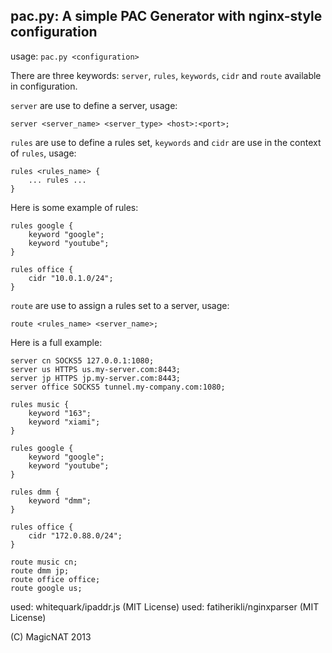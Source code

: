pac.py: A simple PAC Generator with nginx-style configuration
---

usage: `pac.py <configuration>`

There are three keywords: `server`, `rules`, `keywords`, `cidr` and `route` available in configuration.

`server` are use to define a server, usage:

	server <server_name> <server_type> <host>:<port>;
	
`rules` are use to define a rules set, `keywords` and `cidr` are use in the context of `rules`, usage:

	rules <rules_name> {
		... rules ...
	}

Here is some example of rules: 

	rules google {
		keyword "google";
		keyword "youtube";
	}

	rules office {
		cidr "10.0.1.0/24";
	}
	
`route` are use to assign a rules set to a server, usage:

	route <rules_name> <server_name>;
	
Here is a full example:

	server cn SOCKS5 127.0.0.1:1080;
	server us HTTPS us.my-server.com:8443;
	server jp HTTPS jp.my-server.com:8443;
	server office SOCKS5 tunnel.my-company.com:1080;

	rules music {
		keyword "163";
		keyword "xiami";
	}

	rules google {
		keyword "google";
		keyword "youtube";
	}
	
	rules dmm {
		keyword "dmm";
	}

	rules office {
		cidr "172.0.88.0/24";
	}

	route music cn;
	route dmm jp;
	route office office;
	route google us;

used: whitequark/ipaddr.js (MIT License)
used: fatiherikli/nginxparser (MIT License)
	
(C) MagicNAT 2013
